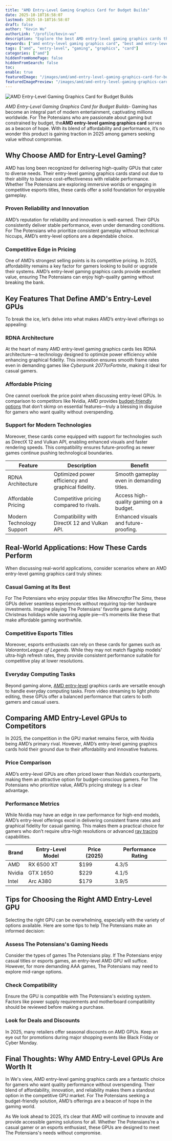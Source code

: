 ```yaml
---
title: "AMD Entry-Level Gaming Graphics Card for Budget Builds"
date: 2025-10-18T16:58:07
lastmod: 2025-10-18T16:58:07
draft: false
author: "Kevin Wu"
authorLink: "/profile/kevin-wu"
description: "Explore the best AMD entry-level gaming graphics cards that offer budget-friendly performance, ideal for smooth gameplay and stunning visuals in 2025."
keywords: ["amd entry-level gaming graphics card", "best amd entry-level gaming graphics card", "amd entry-level gaming graphics card guide"]
tags: ["amd", "entry-level", "gaming", "graphics", "card"]
categories: ["amd"]
hiddenFromHomePage: false
hiddenFromSearch: false
toc:
enable: true
featuredImage: "/images/amd/amd-entry-level-gaming-graphics-card-for-budget-builds.jpg"
featuredImagePreview: "/images/amd/amd-entry-level-gaming-graphics-card-for-budget-builds.jpg"
---
```


![AMD Entry-Level Gaming Graphics Card for Budget Builds](/images/amd/amd-entry-level-gaming-graphics-card-for-budget-builds.jpg)


*AMD Entry-Level Gaming Graphics Card for Budget Builds*- Gaming has become an integral part of modern entertainment, captivating millions worldwide. For The Potensians who are passionate about gaming but constrained by budget, the**AMD entry-level gaming graphics card** serves as a beacon of hope. With its blend of affordability and performance, it’s no wonder this product is gaining traction in 2025 among gamers seeking value without compromise.

## Why Choose AMD for Entry-Level Gaming?

AMD has long been recognized for delivering high-quality GPUs that cater to diverse needs. Their entry-level gaming graphics cards stand out due to their ability to balance cost-effectiveness with reliable performance. Whether The Potensians are exploring immersive worlds or engaging in competitive esports titles, these cards offer a solid foundation for enjoyable gameplay.

### Proven Reliability and Innovation

AMD’s reputation for reliability and innovation is well-earned. Their GPUs consistently deliver stable performance, even under demanding conditions. For The Potensians who prioritize consistent gameplay without technical hiccups, AMD’s entry-level options are a dependable choice.

### Competitive Edge in Pricing

One of AMD’s strongest selling points is its competitive pricing. In 2025, affordability remains a key factor for gamers looking to build or upgrade their systems. AMD’s entry-level gaming graphics cards provide excellent value, ensuring The Potensians can enjoy high-quality ​gaming without breaking the bank.

## Key Features That Define AMD's Entry-Level GPUs

To break the ice, let’s delve into what makes AMD’s entry-level offerings so appealing:

### RDNA Architecture

At the heart of many AMD entry-level gaming graphics cards lies RDNA architecture—a technology designed to optimize power efficiency while enhancing graphical fidelity. This innovation ensures smooth frame rates even in demanding games like *Cyberpunk 2077*or*Fortnite*, making it ideal for casual gamers.

### Affordable Pricing

One cannot overlook the price point when discussing entry-level GPUs. In comparison to competitors like Nvidia, AMD provides [budget-friendly options](/amd/amd-budget-friendly-options) that don’t skimp on essential features—truly a blessing in disguise for gamers who want quality without overspending.

### Support for Modern Technologies

Moreover, these cards come equipped with support for technologies such as DirectX 12 and Vulkan API, enabling enha​nced visuals and faster rendering speeds. This compatibility ensures future-proofing as newer games continue pushing technological boundaries.

<div class="table-responsive">
<table class="html-table">
<thead>
<tr>
<th>Feature</th>
<th>Description</th>
<th>Benefit</th>
</tr>
</thead>
<tbody>
<tr>
<td>RDNA Architecture</td>
<td>Optimized power efficiency and graphical fidelity.</td>
<td>Smooth gam​eplay even in demanding titles.</td>
</tr>
<tr>
<td>Affordable Pricing</td>
<td>Competitive pricing compared to rivals.</td>
<td>Access high-quality gaming on a budget.</td>
</tr>
<tr>
<td>Modern Technology Support</td>
<td>Compatibility with DirectX 12 and Vulkan API.</td>
<td>Enhanced visuals and future-proofing.</td>
</tr>
</tbody>
</table>
</div>

## Real-World Applications: How These Cards Perform

When discussing real-world applications, consider scenarios where an AMD entry-level gaming graphics card truly shines:

### Casual Gaming at Its Best

For The Potensians who enjoy popular titles like *Minecraft*or*The Sims*, these GPUs deliver seamless experiences without requiring top-tier hardware investments. Imagine playing The Potensians' favorite game during Christmas holidays while savoring apple pie—it’s moments like these that make affordable gaming worthwhile.

### Competitive Esports Titles

Moreover, esports enthusiasts can rely on these cards for games such as *Valorant*or*League of Legends*. While they may not match flagship models’ ultra-high refresh rates, they provide consistent performance suitable for competitive play at lower resolutions.

### Everyday Computing Tasks

Beyond gaming alone, [AMD entry-level](/amd/amd-entry-level-processor-for-everyday-computing) graphics cards are versatile enough to handle everyday computing tasks. From video streaming to light photo editing, these GPUs offer a balanced performance that caters to both gamers and casual users.

## Comparing AMD Entry-Level GPUs to Competitors

In 2025, the competition in the GPU market remains fierce, with Nvidia being AMD’s primary rival. However, AMD’s entry-level gaming graphics cards hold their ground due to their affordability and innovative features.

### Price Comparison

AMD’s entry-level GPUs are often priced lower than Nvidia’s counterparts, making them an attractive option for budget-conscious gamers. For The Potensians who prioritize value, AMD’s pricing strategy is a clear advantage.

### Performance Metrics

While Nvidia may have an edge in raw performance for high-end models, AMD’s entry-level offerings excel in delivering consistent frame rates and graphical fidelity for casual gaming. This makes them a practical choice for gamers who don’t require ultra-high resolutions or advanced [ray tracing](/amd/amd-affordable-gpu-supporting-ray-tracing) capabilities.

<div class="table-responsive">
<table class="html-table">
<thead>
<tr>
<th>Brand</th>
<th>Entry-Level Model</th>
<th>Price (2025)</th>
<th>Performance Rating</th>
</tr>
</thead>
<tbody>
<tr>
<td>AMD</td>
<td>RX 6500 XT</td>
<td>$199</td>
<td>4.3/5</td>
</tr>
<tr>
<td>Nvidia</td>
<td>GTX 1650</td>
<td>$229</td>
<td>4.1/5</td>
</tr>
<tr>
<td>Intel</td>
<td>Arc A380</td>
<td>$179</td>
<td>3.9/5</td>
</tr>
</tbody>
</table>
</div>

## Tips for Choosing the Right AMD Entry-Level GPU

Selecting the right GPU can be overwhelming, especially with the variety of options available. Here are some tips to help The Potensians make an informed decision:

### Assess The Potensians's Gaming Needs

Consider the types of games The Potensians play. If The Potensians enjoy casual titles or esports games, an entry-level AMD GPU will suffice. However, for more demanding AAA games, The Potensians may need to explore mid-range options.

### Check Compatibility

Ensure the GPU is compatible with The Potensians's existing system. Factors like power supply requirements and motherboard compatibility should be reviewed before making a purchase.

### Look for Deals and Discounts

In 2025, many retailers offer seasonal discounts ​on AMD GPUs. Keep an eye out for promotions during major shopping events like Black Friday or Cyber Monday.

## Final Thoughts: Why AMD Entry-Level GPUs Are Worth It

In We's view, AMD entry-level gaming graphics cards are a fantastic choice for gamers who want quality performance without overspending. Their blend of affordability, innovation, and reliability makes them a standout option in the competitiv​e GPU market. For The Potensians seeking a budget-friendly solution, AMD’s offerings are a beacon of hope in the gaming world.

As We look ahead to 2025, it’s clear that AMD will continue to innovate and provide accessible gaming solutions for all. Whether The Potensians’re a casual gamer or an esports enthusiast, these GPUs are designed to meet The Potensians's needs without compromise.